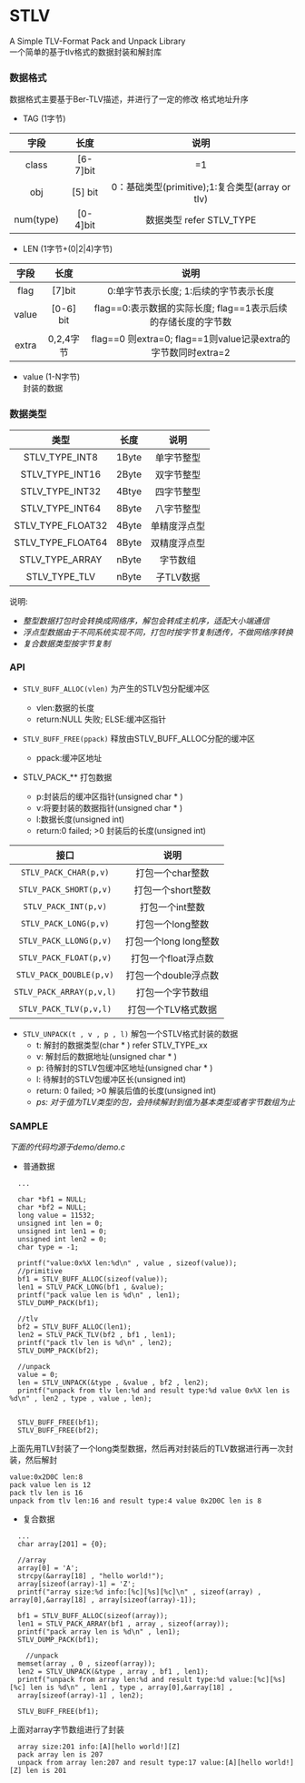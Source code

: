 # STLV
A Simple TLV-Format Pack and Unpack Library  
一个简单的基于tlv格式的数据封装和解封库

### 数据格式
数据格式主要基于Ber-TLV描述，并进行了一定的修改
格式地址升序  

* TAG (1字节)

|    字段  |    长度      |      说明    |
|:------:  | :----------:| :-----------:| 
| class    |   [6-7]bit  |       =1      |
| obj      |   [5] bit   |0：基础类型(primitive);1:复合类型(array or tlv) | 
| num(type)|   [0-4]bit  |数据类型 refer STLV_TYPE |

* LEN (1字节+(0|2|4)字节)

|    字段  |    长度       |      说明    |
|:------:  | :-----------:| :-----------:| 
| flag     |   [7]bit     |0:单字节表示长度; 1:后续的字节表示长度       |
| value    |   [0-6] bit  |flag==0:表示数据的实际长度; flag==1表示后续的存储长度的字节数 |
| extra    |   0,2,4字节  |flag==0 则extra=0; flag==1则value记录extra的字节数同时extra=2|4字节长，记录值的长度 |


* value (1-N字节)  
封装的数据


### 数据类型

|       类型        |   长度    |    说明       |
| :----------------:| :---------:|:-----------:|
| STLV_TYPE_INT8    |    1Byte   | 单字节整型   |
| STLV_TYPE_INT16   |    2Byte   | 双字节整型   |
| STLV_TYPE_INT32   |    4Btye   | 四字节整型   |
| STLV_TYPE_INT64   |    8Byte   | 八字节整型   |
| STLV_TYPE_FLOAT32 |    4Byte   | 单精度浮点型 |
| STLV_TYPE_FLOAT64 |    8Byte   | 双精度浮点型 |
| STLV_TYPE_ARRAY   |    nByte   | 字节数组     |
| STLV_TYPE_TLV     |    nByte   | 子TLV数据    |

说明:
* _整型数据打包时会转换成网络序，解包会转成主机序，适配大小端通信_
* _浮点型数据由于不同系统实现不同，打包时按字节复制透传，不做网络序转换_
* _复合数据类型按字节复制_  

### API
* ```STLV_BUFF_ALLOC(vlen)``` 为产生的STLV包分配缓冲区    
  * vlen:数据的长度
  * return:NULL 失败; ELSE:缓冲区指针

* ```STLV_BUFF_FREE(ppack)``` 释放由STLV_BUFF_ALLOC分配的缓冲区      
  * ppack:缓冲区地址

* STLV_PACK_** 打包数据  
  * p:封装后的缓冲区指针(unsigned char * )
  * v:将要封装的数据指针(unsigned char * )
  * l:数据长度(unsigned int)
  * return:0 failed; >0 封装后的长度(unsigned int)

|          接口                |       说明         |
|:---------------------------:|:------------------:|
|```STLV_PACK_CHAR(p,v)```    |   打包一个char整数      |       
|```STLV_PACK_SHORT(p,v)```   |   打包一个short整数     |
|```STLV_PACK_INT(p,v)```     |   打包一个int整数       |
|```STLV_PACK_LONG(p,v)```    |   打包一个long整数      |
|```STLV_PACK_LLONG(p,v)```   |   打包一个long long整数 |
|```STLV_PACK_FLOAT(p,v)```   |   打包一个float浮点数   |
|```STLV_PACK_DOUBLE(p,v)```  |   打包一个double浮点数  |
|```STLV_PACK_ARRAY(p,v,l)``` |   打包一个字节数组      |
|```STLV_PACK_TLV(p,v,l)```   |   打包一个TLV格式数据   |  

* ```STLV_UNPACK(t , v , p , l)```  解包一个STLV格式封装的数据
  * t: 解封的数据类型(char * ) refer STLV_TYPE_xx
  * v: 解封后的数据地址(unsigned char * )
  * p: 待解封的STLV包缓冲区地址(unsigned char * )
  * l: 待解封的STLV包缓冲区长(unsigned int)
  * return: 0 failed; >0 解装后值的长度(unsigned int)  
  * _ps: 对于值为TLV类型的包，会持续解封到值为基本类型或者字节数组为止_
  
  
### SAMPLE
_下面的代码均源于demo/demo.c_

* 普通数据
```
  ...
  
  char *bf1 = NULL;
  char *bf2 = NULL;
  long value = 11532;
  unsigned int len = 0;
  unsigned int len1 = 0;
  unsigned int len2 = 0;
  char type = -1;

  printf("value:0x%X len:%d\n" , value , sizeof(value));
  //primitive
  bf1 = STLV_BUFF_ALLOC(sizeof(value));
  len1 = STLV_PACK_LONG(bf1 , &value);
  printf("pack value len is %d\n" , len1);
  STLV_DUMP_PACK(bf1);

  //tlv
  bf2 = STLV_BUFF_ALLOC(len1); 
  len2 = STLV_PACK_TLV(bf2 , bf1 , len1);
  printf("pack tlv len is %d\n" , len2);
  STLV_DUMP_PACK(bf2);
  
  //unpack
  value = 0;
  len = STLV_UNPACK(&type , &value , bf2 , len2);
  printf("unpack from tlv len:%d and result type:%d value 0x%X len is %d\n" , len2 , type , value , len);


  STLV_BUFF_FREE(bf1);
  STLV_BUFF_FREE(bf2);

```
上面先用TLV封装了一个long类型数据，然后再对封装后的TLV数据进行再一次封装，然后解封
```
value:0x2D0C len:8
pack value len is 12
pack tlv len is 16
unpack from tlv len:16 and result type:4 value 0x2D0C len is 8

```

* 复合数据
```
  ...
  char array[201] = {0};
  
  //array
  array[0] = 'A';
  strcpy(&array[18] , "hello world!");
  array[sizeof(array)-1] = 'Z';
  printf("array size:%d info:[%c][%s][%c]\n" , sizeof(array) , array[0],&array[18] , array[sizeof(array)-1]);

  bf1 = STLV_BUFF_ALLOC(sizeof(array));
  len1 = STLV_PACK_ARRAY(bf1 , array , sizeof(array));
  printf("pack array len is %d\n" , len1);
  STLV_DUMP_PACK(bf1);

    //unpack
  memset(array , 0 , sizeof(array));
  len2 = STLV_UNPACK(&type , array , bf1 , len1); 
  printf("unpack from array len:%d and result type:%d value:[%c][%s][%c] len is %d\n" , len1 , type , array[0],&array[18] , 
  array[sizeof(array)-1] , len2);

  STLV_BUFF_FREE(bf1);
```
上面对array字节数组进行了封装  
```
  array size:201 info:[A][hello world!][Z]
  pack array len is 207
  unpack from array len:207 and result type:17 value:[A][hello world!][Z] len is 201
```
